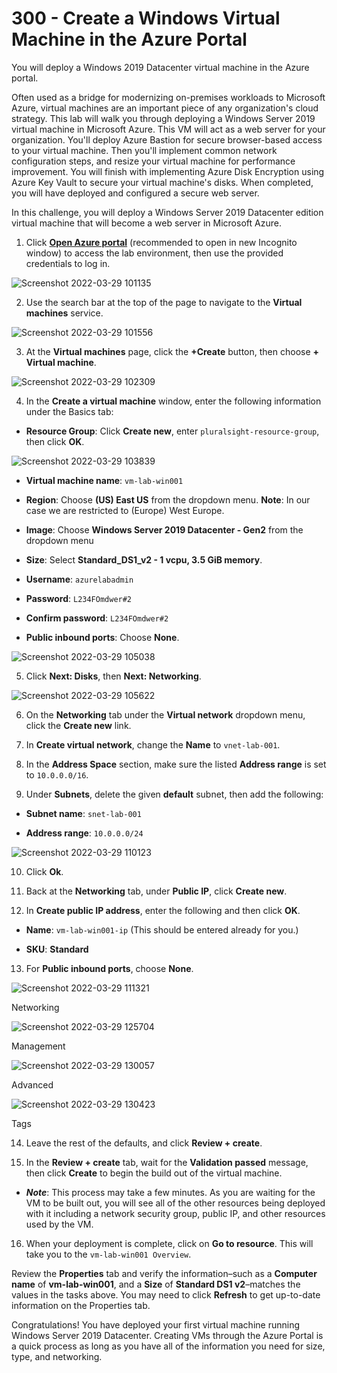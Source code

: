 # 300 - Create a Windows Virtual Machine in the Azure Portal

You will deploy a Windows 2019 Datacenter virtual machine in the Azure portal.

Often used as a bridge for modernizing on-premises workloads to Microsoft Azure, virtual machines are an important piece of any organization's cloud strategy. This lab will walk you through deploying a Windows Server 2019 virtual machine in Microsoft Azure. This VM will act as a web server for your organization. You'll deploy Azure Bastion for secure browser-based access to your virtual machine. Then you'll implement common network configuration steps, and resize your virtual machine for performance improvement. You will finish with implementing Azure Disk Encryption using Azure Key Vault to secure your virtual machine's disks. When completed, you will have deployed and configured a secure web server.

In this challenge, you will deploy a Windows Server 2019 Datacenter edition virtual machine that will become a web server in Microsoft Azure.

1. Click **[Open Azure portal](https://login.microsoftonline.com/organizations/oauth2/v2.0/authorize?redirect_uri=https%3A%2F%2Fportal.azure.com%2Fsignin%2Findex%2F&response_type=code%20id_token&scope=https%3A%2F%2Fmanagement.core.windows.net%2F%2Fuser_impersonation%20openid%20email%20profile&state=OpenIdConnect.AuthenticationProperties%3DMb-Zkifm8iOh8SurtYWzqJdj2X9VVmjb2Nibl1_4Msfh1ckihngnQ3PLAhch4KN-w_NFx7intHUnGTTkyXF1k9qfXmwTcGIa5vKV-V-0xx-Iu-Hr8liJhz7v1hhzU-Nk-jgiOWfH3Hl6mbpr1ZJFR2g0gwr7ytUYyfHEUPwYAgj7PjmjNbQL8VUXSUd4EMMtmNol9rB_euoBSRJKpnSE69bKskb_11qM1HL59SKtLUPwTLwZun_dTqb9l4wSM9kemzVwVG_HJZxoxpbdtazKQIn9fHhYpasEiaB9WR5iT9W22oo7q3wskMFAGO3ZMRZcLn6f7W9WgY9JiUqtam-Ba1q1_X4ykF1Ni0qcNkunNRr8UHL9EAPaL92RtNXh1Fr-_j_yFcJPqLCTOM2ySp5rtA&response_mode=form_post&nonce=637841379636724262.NzZlZDdiZDItN2EwYi00ZDlkLWEzMTAtNzc4NDEyZTY0Y2IwZTg1YjA0YWUtNTk0Yy00MzllLWJkM2EtOTQxNmEzOTA1YjMw&client_id=c44b4083-3bb0-49c1-b47d-974e53cbdf3c&site_id=501430&client-request-id=a859f2f4-c659-4382-83b9-70b3dc12fef6&x-client-SKU=ID_NET472&x-client-ver=6.12.2.0&sso_reload=true)** (recommended to open in new Incognito window) to access the lab environment, then use the provided credentials to log in.

![Screenshot 2022-03-29 101135](https://user-images.githubusercontent.com/12828104/160565259-5de2ef9c-82a8-4770-9291-98519c69f40f.png)

2. Use the search bar at the top of the page to navigate to the **Virtual machines** service.

![Screenshot 2022-03-29 101556](https://user-images.githubusercontent.com/12828104/160566299-f7a683a0-d5fc-4071-ac72-53454fc0c223.png)

3. At the **Virtual machines** page, click the **+Create** button, then choose **+ Virtual machine**.

![Screenshot 2022-03-29 102309](https://user-images.githubusercontent.com/12828104/160567258-70fba4f4-a9f1-4ab5-97bb-1958fc4c42f3.png)

4. In the **Create a virtual machine** window, enter the following information under the Basics tab:

- **Resource Group**: Click **Create new**, enter ```pluralsight-resource-group```, then click **OK**.

![Screenshot 2022-03-29 103839](https://user-images.githubusercontent.com/12828104/160570305-4a52470d-2576-4171-9fc5-9c6fee6df70b.png)

- **Virtual machine name**:  ```vm-lab-win001```

- **Region**: Choose **(US) East US** from the dropdown menu. **Note**: In our case we are restricted to (Europe) West Europe.

- **Image**: Choose **Windows Server 2019 Datacenter - Gen2** from the dropdown menu

- **Size**: Select **Standard_DS1_v2 - 1 vcpu, 3.5 GiB memory**.

- **Username**:  ```azurelabadmin```

- **Password**: ```L234FOmdwer#2```

- **Confirm password**:  ```L234FOmdwer#2```

- **Public inbound ports**: Choose **None**.

![Screenshot 2022-03-29 105038](https://user-images.githubusercontent.com/12828104/160573027-913b1a7d-0c76-4aa0-97bf-26b5cea7854e.png)

5. Click **Next: Disks**, then **Next: Networking**.

![Screenshot 2022-03-29 105622](https://user-images.githubusercontent.com/12828104/160574114-fa2e63a6-ecd2-4cf7-879a-d256779a1597.png)

6. On the **Networking** tab under the **Virtual network** dropdown menu, click the **Create new** link.

7. In **Create virtual network**, change the **Name** to ```vnet-lab-001```.

8. In the **Address Space** section, make sure the listed **Address range** is set to ```10.0.0.0/16```.

9. Under **Subnets**, delete the given **default** subnet, then add the following:

- **Subnet name**:  ```snet-lab-001``` 

- **Address range**:  ```10.0.0.0/24``` 

![Screenshot 2022-03-29 110123](https://user-images.githubusercontent.com/12828104/160575585-a39e599e-13ce-45b1-a804-63912307e354.png)

10. Click **Ok**. 

11. Back at the **Networking** tab, under **Public IP**, click **Create new**.

12. In **Create public IP address**, enter the following and then click **OK**.

- **Name**: ```vm-lab-win001-ip``` (This should be entered already for you.)

- **SKU**: **Standard**

13. For **Public inbound ports**, choose **None**.

![Screenshot 2022-03-29 111321](https://user-images.githubusercontent.com/12828104/160577593-c5fc21ce-c0dc-40fc-be70-85733bb21b8d.png)

Networking

![Screenshot 2022-03-29 125704](https://user-images.githubusercontent.com/12828104/160597007-a39e1849-d61b-49cc-a844-fcb4852ac5cc.png)

Management

![Screenshot 2022-03-29 130057](https://user-images.githubusercontent.com/12828104/160597430-4ced05d3-a281-4f46-b055-b2f0c9317a3a.png)

Advanced

![Screenshot 2022-03-29 130423](https://user-images.githubusercontent.com/12828104/160597976-d727f955-e01b-410d-a68b-b9b3d22d7784.png)

Tags

14. Leave the rest of the defaults, and click **Review + create**.

15. In the **Review + create** tab, wait for the **Validation passed** message, then click **Create** to begin the build out of the virtual machine. 

- ***Note***: This process may take a few minutes. As you are waiting for the VM to be built out, you will see all of the other resources being deployed with it including a network security group, public IP, and other resources used by the VM.

16. When your deployment is complete, click on **Go to resource**. This will take you to the ```vm-lab-win001 Overview```.

Review the **Properties** tab and verify the information–such as a **Computer name** of **vm-lab-win001**, and a **Size** of **Standard DS1 v2**–matches the values in the tasks above. You may need to click **Refresh** to get up-to-date information on the Properties tab.

Congratulations! You have deployed your first virtual machine running Windows Server 2019 Datacenter. Creating VMs through the Azure Portal is a quick process as long as you have all of the information you need for size, type, and networking.
